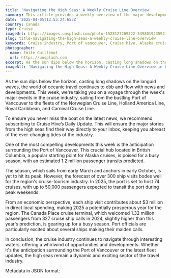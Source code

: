 ```yaml
---
title: 'Navigating the High Seas: A Weekly Cruise Line Overview'
summary: This article provides a weekly overview of the major developments in the cruise industry, with a focus on the upcoming busy season at the Port of Vancouver.
date: '2025-04-05T13:53:24.655Z'
country: Canada
type: Cruise
imageUrl: https://images.unsplash.com/photo-1528127269322-539801943592
slug: title-navigating-the-high-seas-a-weekly-cruise-line-overview
keywords: Cruise industry, Port of vancouver, Cruise hive, Alaska cruises, Cruise tourism, International, Worldwide, Global destinations, World travel, Destinations, Places to visit, Travel guide, Vacation spots, Best places, Hidden gems
photographer:
  name: Emile Guillemot
  url: https://unsplash.com
excerpt: As the sun dips below the horizon, casting long shadows on the languid waves, the world of oceanic travel continues to ebb and flow with news and... Explore ...
imageAlt: 'Navigating the High Seas: A Weekly Cruise Line Overview in Canada | Photo by Emile Guillemot'
---
```


As the sun dips below the horizon, casting long shadows on the languid waves, the world of oceanic travel continues to ebb and flow with news and developments. This week, we're taking you on a voyage through the week's major events in the cruise industry, sailing from the bustling Port of Vancouver to the fleets of the Norwegian Cruise Line, Holland America Line, Royal Caribbean, and Carnival Cruise Line.

To ensure you never miss the boat on the latest news, we recommend subscribing to Cruise Hive’s Daily Update. This will ensure the major stories from the high seas find their way directly to your inbox, keeping you abreast of the ever-changing tides of the industry.

One of the most compelling developments this week is the anticipation surrounding the Port of Vancouver. This crucial hub located in British Columbia, a popular starting point for Alaska cruises, is poised for a busy season, with an estimated 1.2 million passenger transits predicted.

The season, which sails from early March and anchors in early October, is yet to hit its peak. However, the forecast of over 300 ship visits bodes well for the region's cruise-tourism industry. In 2025, the port is set to host 74 cruises, with up to 50,000 passengers expected to transit the port during peak weekends.

From an economic perspective, each ship visit contributes about $3 million in direct local spending, making 2025 a potentially prosperous year for the region. The Canada Place cruise terminal, which welcomed 1.32 million passengers from 327 cruise ship calls in 2024, slightly higher than this year's prediction, is gearing up for a busy season. Port officials are particularly excited about several ships making their maiden calls.

In conclusion, the cruise industry continues to navigate through interesting waters, offering a whirlwind of opportunities and developments. Whether it's the anticipation surrounding the Port of Vancouver or the latest fleet updates, the high seas remain a dynamic and exciting sector of the travel industry.

Metadata in JSON format:
